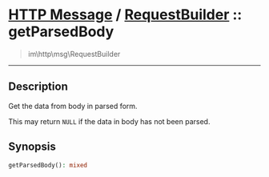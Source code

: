 # [HTTP Message](http.md) / [RequestBuilder](http-RequestBuilder.md) :: getParsedBody
 > im\http\msg\RequestBuilder
____

## Description
Get the data from body in parsed form.

This may return `NULL` if the data in body
has not been parsed.

## Synopsis
```php
getParsedBody(): mixed
```
